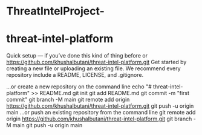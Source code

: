 ﻿# ThreatIntelProject-
# threat-intel-platform
Quick setup — if you’ve done this kind of thing before
or	
https://github.com/khushalbutani/threat-intel-platform.git
Get started by creating a new file or uploading an existing file. We recommend every repository include a README, LICENSE, and .gitignore.

…or create a new repository on the command line
echo "# threat-intel-platform" >> README.md
git init
git add README.md
git commit -m "first commit"
git branch -M main
git remote add origin https://github.com/khushalbutani/threat-intel-platform.git
git push -u origin main
…or push an existing repository from the command line
git remote add origin https://github.com/khushalbutani/threat-intel-platform.git
git branch -M main
git push -u origin main
